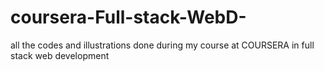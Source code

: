 # coursera-Full-stack-WebD-
all the codes and illustrations done during my course at COURSERA in full stack web development

